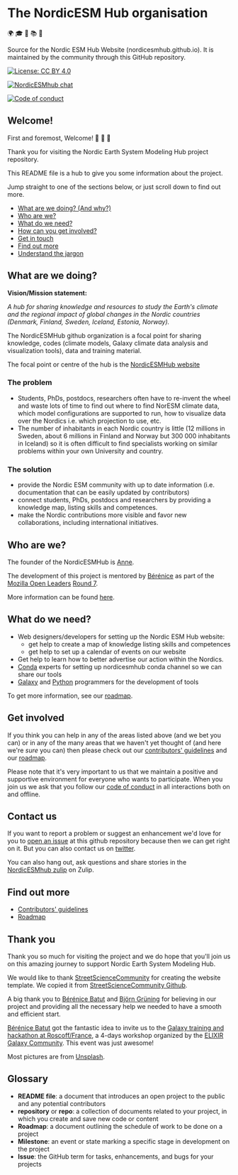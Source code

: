 # The NordicESM Hub organisation

:earth_africa: :mortar_board: :notebook: :books: :bookmark:

Source for the Nordic ESM Hub Website (nordicesmhub.github.io). It is maintained by the community through this GitHub repository. 

[![License: CC BY 4.0](https://img.shields.io/badge/License-CC%20BY%204.0-lightgrey.svg)](https://creativecommons.org/licenses/by/4.0/)

[![NordicESMhub chat](https://img.shields.io/badge/zulip-join_chat-brightgreen.svg)](https://nordicesmhub.zulipchat.com/)

[![Code of conduct](https://img.shields.io/badge/%E2%9D%A4%EF%B8%8F-code%20of%20conduct-blue)](https://github.com/NordicESMhub/nordicesmhub.github.io/blob/master/CODE_OF_CONDUCT.md)

## Welcome!

First and foremost, Welcome! :tada: :rocket: :balloon:

Thank you for visiting the Nordic Earth System Modeling Hub project repository.

This README file is a hub to give you some information about the project. 

Jump straight to one of the sections below, or just scroll down to find out more.

* [What are we doing? (And why?)](#what-are-we-doing)
* [Who are we?](#who-are-we)
* [What do we need?](#what-do-we-need)
* [How can you get involved?](#get-involved)
* [Get in touch](#contact-us)
* [Find out more](#find-out-more)
* [Understand the jargon](#glossary)

## What are we doing?

**Vision/Mission statement:**

*A hub for sharing knowledge and resources to study the Earth's climate and the regional impact of global changes in the Nordic countries (Denmark, Finland, Sweden, Iceland, Estonia, Norway).*

The NordicESMHub github organization is a focal point for sharing knowledge, codes (climate models, Galaxy climate data analysis and visualization tools), data and training material.

The focal point or centre of the hub is the [NordicESMHub website](https://nordicesmhub.github.io/)

### The problem

- Students, PhDs, postdocs, researchers often have to re-invent the wheel and waste lots of time to find out
where to find NorESM climate data, which model configurations are supported to run, how to visualize data 
over the Nordics i.e. which projection to use, etc. 
- The number of inhabitants in each Nordic country is little (12 millions in Sweden, about 6 millions in Finland 
and Norway but 300 000 inhabitants in Iceland) so it is often difficult to find specialists working on 
similar problems within your own University and country.


### The solution

* provide the Nordic ESM community with up to date information (i.e. documentation that can be easily updated by contributors)
* connect students, PhDs, postdocs and researchers by providing a knowledge map, listing skills and competences.
* make the Nordic contributions more visible and favor new collaborations, including international initiatives.


## Who are we?

The founder of the NordicESMHub is [Anne][link_AnneFouilloux]. 

The development of this project is mentored by [Bérénice][link_BereniceBatut] as part of the 
[Mozilla Open Leaders](https://foundation.mozilla.org/en/opportunity/mozilla-open-leaders/) 
[Round 7](https://foundation.mozilla.org/en/opportunity/mozilla-open-leaders/round-7/).

More information can be found [here](https://github.com/MozillaFestival/open-leaders-7/issues/40).


## What do we need?

- Web designers/developers for setting up the Nordic ESM Hub website:
	- get help to create a map of knowledge listing skills and competences
	- get help to set up a calendar of events on our website
- Get help to learn how to better advertise our action within the Nordics.
- [Conda](https://conda.io/en/latest/) experts for setting up nordicesmhub conda channel so we can share our tools
- [Galaxy](https://galaxyproject.org/) and [Python](https://www.python.org/) programmers for the development of tools

To get more information, see our [roadmap](roadmap.md).

## Get involved

If you think you can help in any of the areas listed above (and we bet you can) or in any of the many areas 
that we haven't yet thought of (and here we're *sure* you can) then please check out our 
[contributors' guidelines](CONTRIBUTING.md) and our [roadmap](https://github.com/MozillaFestival/open-leaders-7/issues/40).

Please note that it's very important to us that we maintain a positive and supportive environment for everyone who wants to participate. When you join us we ask that you follow our [code of conduct](CODE_OF_CONDUCT.md) in all interactions both on and offline.


## Contact us

If you want to report a problem or suggest an enhancement we'd love for you to [open an issue](../../issues) 
at this github repository because then we can get right on it. But you can also contact us on 
[twitter](https://twitter.com/AnneFouilloux).

You can also hang out, ask questions and share stories in the 
[NordicESMhub zulip](https://nordicesmhub.zulip.org) on Zulip.

## Find out more

* [Contributors' guidelines](CONTRIBUTING.md)
* [Roadmap](https://github.com/MozillaFestival/open-leaders-7/issues/40)


## Thank you

Thank you so much for visiting the project and we do hope that you'll join us on this amazing journey to 
support Nordic Earth System Modeling Hub.

We would like to thank [StreetScienceCommunity](https://streetscience.community/) for creating the website template. We copied it from [StreetScienceCommunity Github](https://github.com/StreetScienceCommunity/StreetScienceCommunity.github.io).

A big thank you to [Bérénice Batut][link_BereniceBatut] and [Björn Grüning][link_BjornGruning] for believing in our project and providing all the necessary help we needed to have a smooth and efficient start. 

[Bérénice Batut][link_BereniceBatut] got the fantastic idea to invite us to the [Galaxy training and hackathon at Roscoff/France](https://nordicesmhub.github.io/events/2019-04-23-galaxy-roscoff/), a 4-days workshop organized by the [ELIXIR Galaxy Community](https://elixir-europe.org/communities/galaxy). This event was just awesome!

Most pictures are from [Unsplash](https://unsplash.com/).

## Glossary

* **README file**: a document that introduces an open project to the public and any potential contributors
* **repository** or **repo**: a collection of documents related to your project, in which you create and save new code or content
* **Roadmap**: a document outlining the schedule of work to be done on a project
* **Milestone**: an event or state marking a specific stage in development on the project
* **Issue**: the GitHub term for tasks, enhancements, and bugs for your projects


[link_AnneFouilloux]: https://github.com/annefou
[link_BereniceBatut]: http://bebatut.fr/
[link_BjornGruning]: https://github.com/bgruening
[link_conduct]: https://github.com/NordicESMhub/nordicesmhub.github.io/blob/master/CODE_OF_CONDUCT.md

